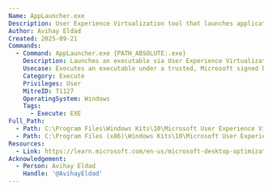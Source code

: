 ```yaml
---
Name: AppLauncher.exe
Description: User Experience Virtualization tool that launches applications under monitoring to capture and synchronize user settings.
Author: Avihay Eldad
Created: 2025-09-21
Commands:
  - Command: AppLauncher.exe {PATH_ABSOLUTE:.exe}
    Description: Launches an executable via User Experience Virtualization tool.
    Usecase: Executes an executable under a trusted, Microsoft signed binary.
    Category: Execute
    Privileges: User
    MitreID: T1127
    OperatingSystem: Windows
    Tags:
      - Execute: EXE
Full_Path:
  - Path: C:\Program Files\Windows Kits\10\Microsoft User Experience Virtualization\Management\AppLauncher.exe
  - Path: C:\Program Files (x86)\Windows Kits\10\Microsoft User Experience Virtualization\Management\AppLauncher.exe
Resources:
  - Link: https://learn.microsoft.com/en-us/microsoft-desktop-optimization-pack/ue-v/uev-getting-started
Acknowledgement:
  - Person: Avihay Eldad
    Handle: '@AvihayEldad'
---
```

